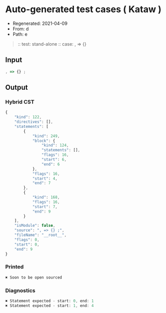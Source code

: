# Auto-generated test cases ( Kataw )
- Regenerated: 2021-04-09
- From: d
- Path: e
> :: test: stand-alone
> :: case: , => {}
## Input

`````js
, => {} ;
`````

## Output

### Hybrid CST

```javascript
{
    "kind": 122,
    "directives": [],
    "statements": [
        {
            "kind": 249,
            "block": {
                "kind": 124,
                "statements": [],
                "flags": 16,
                "start": 6,
                "end": 6
            },
            "flags": 16,
            "start": 4,
            "end": 7
        },
        {
            "kind": 168,
            "flags": 16,
            "start": 7,
            "end": 9
        }
    ],
    "isModule": false,
    "source": ", => {} ;",
    "fileName": "__root__",
    "flags": 0,
    "start": 0,
    "end": 9
}
```

### Printed

```javascript
✖ Soon to be open sourced
```

### Diagnostics

```javascript
✖ Statement expected - start: 0, end: 1
✖ Statement expected - start: 1, end: 4

```

